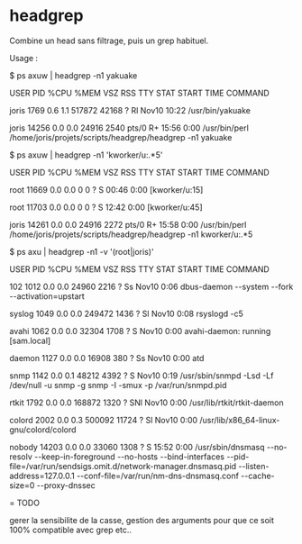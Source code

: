 headgrep
=

Combine un head sans filtrage, puis un grep habituel.

Usage :

$ ps axuw | headgrep -n1 yakuake

USER       PID %CPU %MEM    VSZ   RSS TTY      STAT START   TIME COMMAND

joris     1769  0.6  1.1 517872 42168 ?        Rl   Nov10  10:22 /usr/bin/yakuake

joris    14256  0.0  0.0  24916  2540 pts/0    R+   15:56   0:00 /usr/bin/perl /home/joris/projets/scripts/headgrep/headgrep -n1 yakuake


$ ps axuw | headgrep -n1 'kworker/u:.*5'

USER       PID %CPU %MEM    VSZ   RSS TTY      STAT START   TIME COMMAND

root     11669  0.0  0.0      0     0 ?        S    00:46   0:00 [kworker/u:15]

root     11703  0.0  0.0      0     0 ?        S    12:42   0:00 [kworker/u:45]

joris    14261  0.0  0.0  24916  2272 pts/0    R+   15:58   0:00 /usr/bin/perl /home/joris/projets/scripts/headgrep/headgrep -n1 kworker/u:.*5


$ ps axu | headgrep -n1 -v '(root|joris)'

USER       PID %CPU %MEM    VSZ   RSS TTY      STAT START   TIME COMMAND

102       1012  0.0  0.0  24960  2216 ?        Ss   Nov10   0:06 dbus-daemon --system --fork --activation=upstart

syslog    1049  0.0  0.0 249472  1436 ?        Sl   Nov10   0:08 rsyslogd -c5

avahi     1062  0.0  0.0  32304  1708 ?        S    Nov10   0:00 avahi-daemon: running [sam.local]

daemon    1127  0.0  0.0  16908   380 ?        Ss   Nov10   0:00 atd

snmp      1142  0.0  0.1  48212  4392 ?        S    Nov10   0:19 /usr/sbin/snmpd -Lsd -Lf /dev/null -u snmp -g snmp -I -smux -p /var/run/snmpd.pid

rtkit     1792  0.0  0.0 168872  1320 ?        SNl  Nov10   0:00 /usr/lib/rtkit/rtkit-daemon

colord    2002  0.0  0.3 500092 11724 ?        Sl   Nov10   0:00 /usr/lib/x86_64-linux-gnu/colord/colord

nobody   14203  0.0  0.0  33060  1308 ?        S    15:52   0:00 /usr/sbin/dnsmasq --no-resolv --keep-in-foreground --no-hosts --bind-interfaces --pid-file=/var/run/sendsigs.omit.d/network-manager.dnsmasq.pid --listen-address=127.0.0.1 --conf-file=/var/run/nm-dns-dnsmasq.conf --cache-size=0 --proxy-dnssec



= TODO

gerer la sensibilite de la casse, gestion des arguments pour que ce soit 100% compatible avec grep etc..

